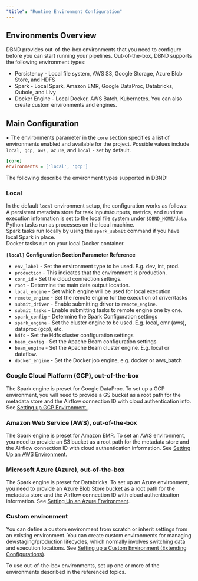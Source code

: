 ```yaml
---
"title": "Runtime Environment Configuration"
---
```

## Environments Overview
DBND provides out-of-the-box environments that you need to configure before you can start running your pipelines.
Out-of-the-box, DBND supports the following environment types:
* Persistency - Local file system, AWS S3, Google Storage, Azure Blob Store, and HDFS
* Spark - Local Spark, Amazon EMR, Google DataProc, Databricks, Qubole, and Livy
* Docker Engine - Local Docker, AWS Batch, Kubernetes.
You can also create custom environments and engines.


## Main Configuration

• The environments parameter in the `core` section specifies a list of environments enabled and available for the project.
Possible values include ` local, gcp, aws, azure`, and `local` - set by default.

```ini
[core]
environments = ['local', 'gcp']
```


The following describe the environment types supported in DBND:

### Local
In the default `local` environment setup, the configuration works as follows: <br>A persistent metadata store for task inputs/outputs, metrics, and runtime execution information is set to the local file system under `$DBND_HOME/data`. <br>Python tasks run as processes on the local machine. <br>Spark tasks run locally by using the `spark_submit` command if you have local Spark in place. <br>Docker tasks run on your local Docker container.

**`[local]` Configuration Section Parameter Reference**
- `env_label` - Set the environment type to be used. E.g. dev, int, prod.
- `production` - This indicates that the environment is production.
- `conn_id` - Set the cloud connection settings.
- `root` - Determine the main data output location.
- `local_engine` - Set which engine will be used for local execution
- `remote_engine` - Set the remote engine for the execution of driver/tasks
- `submit_driver` - Enable submitting driver to `remote_engine`.
- `submit_tasks` - Enable submitting tasks to remote engine one by one.
- `spark_config` - Determine the Spark Configuration settings
- `spark_engine` - Set the cluster engine to be used. E.g. local, emr (aws), dataproc (gcp), etc.
- `hdfs` - Set the Hdfs cluster configuration settings
- `beam_config` - Set the Apache Beam configuration settings
- `beam_engine` - Set the Apache Beam cluster engine. E.g. local or dataflow.
- `docker_engine` - Set the Docker job engine, e.g. docker or aws_batch


### Google Cloud Platform (GCP), out-of-the-box
The Spark engine is preset for Google DataProc.  To set up a GCP environment, you will need to provide a GS bucket as a root path for the metadata store and the Airflow connection ID with cloud authentication info.
See [Setting up GCP Environment.](doc:gcp-environment).

### Amazon Web Service (AWS), out-of-the-box
The Spark engine is preset for Amazon EMR.  To set an AWS environment, you need to provide an S3 bucket as a root path for the metadata store and the Airflow connection ID with cloud authentication information.
See [Setting Up an AWS Environment](doc:aws-environment).

### Microsoft Azure (Azure), out-of-the-box
The Spark engine is preset for Databricks.  To set up an Azure environment, you need to provide an Azure Blob Store bucket as a root path for the metadata store and the Airflow connection ID with cloud authentication information.
See [Setting Up an Azure Environment](doc:azure-environment).

### Custom environment
You can define a custom environment from scratch or inherit settings from an existing environment.  You can create custom environments for managing dev/staging/production lifecycles, which normally involves switching data and execution locations.
See [Setting up a Custom Environment (Extending Configurations)](doc:extending-configurations).


To use out-of-the-box environments, set up one or more of the environments described in the referenced topics.
